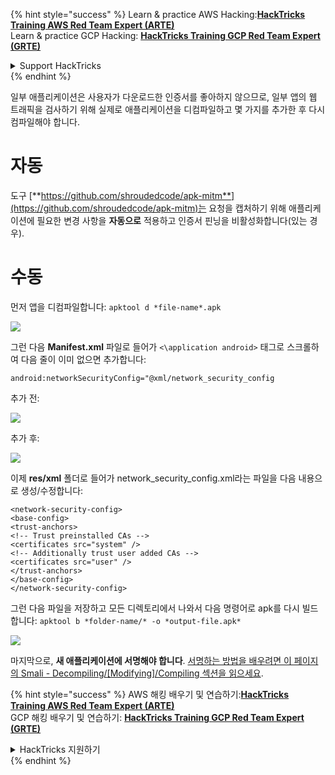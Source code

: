 {% hint style="success" %}
Learn & practice AWS Hacking:<img src="/.gitbook/assets/arte.png" alt="" data-size="line">[**HackTricks Training AWS Red Team Expert (ARTE)**](https://training.hacktricks.xyz/courses/arte)<img src="/.gitbook/assets/arte.png" alt="" data-size="line">\
Learn & practice GCP Hacking: <img src="/.gitbook/assets/grte.png" alt="" data-size="line">[**HackTricks Training GCP Red Team Expert (GRTE)**<img src="/.gitbook/assets/grte.png" alt="" data-size="line">](https://training.hacktricks.xyz/courses/grte)

<details>

<summary>Support HackTricks</summary>

* Check the [**subscription plans**](https://github.com/sponsors/carlospolop)!
* **Join the** 💬 [**Discord group**](https://discord.gg/hRep4RUj7f) or the [**telegram group**](https://t.me/peass) or **follow** us on **Twitter** 🐦 [**@hacktricks\_live**](https://twitter.com/hacktricks\_live)**.**
* **Share hacking tricks by submitting PRs to the** [**HackTricks**](https://github.com/carlospolop/hacktricks) and [**HackTricks Cloud**](https://github.com/carlospolop/hacktricks-cloud) github repos.

</details>
{% endhint %}

일부 애플리케이션은 사용자가 다운로드한 인증서를 좋아하지 않으므로, 일부 앱의 웹 트래픽을 검사하기 위해 실제로 애플리케이션을 디컴파일하고 몇 가지를 추가한 후 다시 컴파일해야 합니다.

# 자동

도구 [**https://github.com/shroudedcode/apk-mitm**](https://github.com/shroudedcode/apk-mitm)는 요청을 캡처하기 위해 애플리케이션에 필요한 변경 사항을 **자동으로** 적용하고 인증서 핀닝을 비활성화합니다(있는 경우).

# 수동

먼저 앱을 디컴파일합니다: `apktool d *file-name*.apk`

![](../../.gitbook/assets/img9.png)

그런 다음 **Manifest.xml** 파일로 들어가 `<\application android>` 태그로 스크롤하여 다음 줄이 이미 없으면 추가합니다:

`android:networkSecurityConfig="@xml/network_security_config`

추가 전:

![](../../.gitbook/assets/img10.png)

추가 후:

![](../../.gitbook/assets/img11.png)

이제 **res/xml** 폴더로 들어가 network\_security\_config.xml라는 파일을 다음 내용으로 생성/수정합니다:
```markup
<network-security-config>
<base-config>
<trust-anchors>
<!-- Trust preinstalled CAs -->
<certificates src="system" />
<!-- Additionally trust user added CAs -->
<certificates src="user" />
</trust-anchors>
</base-config>
</network-security-config>
```
그런 다음 파일을 저장하고 모든 디렉토리에서 나와서 다음 명령어로 apk를 다시 빌드합니다: `apktool b *folder-name/* -o *output-file.apk*`

![](../../.gitbook/assets/img12.png)

마지막으로, **새 애플리케이션에 서명해야 합니다**. [서명하는 방법을 배우려면 이 페이지의 Smali - Decompiling/\[Modifying\]/Compiling 섹션을 읽으세요](smali-changes.md#sing-the-new-apk).

{% hint style="success" %}
AWS 해킹 배우기 및 연습하기:<img src="/.gitbook/assets/arte.png" alt="" data-size="line">[**HackTricks Training AWS Red Team Expert (ARTE)**](https://training.hacktricks.xyz/courses/arte)<img src="/.gitbook/assets/arte.png" alt="" data-size="line">\
GCP 해킹 배우기 및 연습하기: <img src="/.gitbook/assets/grte.png" alt="" data-size="line">[**HackTricks Training GCP Red Team Expert (GRTE)**<img src="/.gitbook/assets/grte.png" alt="" data-size="line">](https://training.hacktricks.xyz/courses/grte)

<details>

<summary>HackTricks 지원하기</summary>

* [**구독 계획**](https://github.com/sponsors/carlospolop) 확인하기!
* **💬 [**Discord 그룹**](https://discord.gg/hRep4RUj7f) 또는 [**텔레그램 그룹**](https://t.me/peass)에 참여하거나 **Twitter** 🐦 [**@hacktricks\_live**](https://twitter.com/hacktricks\_live)**를 팔로우하세요.**
* **[**HackTricks**](https://github.com/carlospolop/hacktricks) 및 [**HackTricks Cloud**](https://github.com/carlospolop/hacktricks-cloud) github 리포지토리에 PR을 제출하여 해킹 팁을 공유하세요.**

</details>
{% endhint %}
